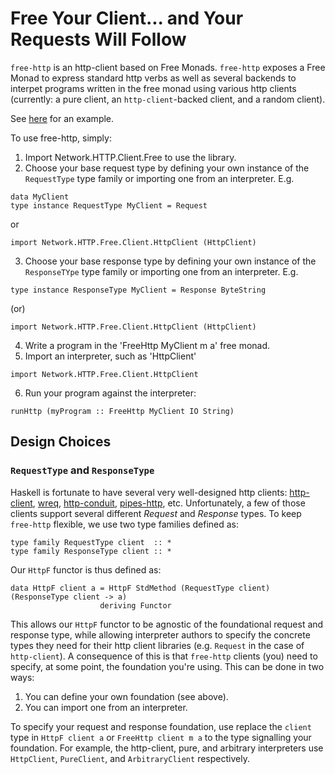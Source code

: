 Free Your Client... and Your Requests Will Follow
=================================================

`free-http` is an http-client based on Free Monads. `free-http` exposes a Free Monad to express standard http verbs as well as several backends to interpet programs written in the free monad using various http clients (currently: a pure client, an `http-client`-backed client, and a random client).

See [here](https://github.com/aaronlevin/free-http/blob/master/src/Network/HTTP/Client/Free/Examples.hs#L152) for an example.

To use free-http, simply:

1. Import Network.HTTP.Client.Free to use the library.
2. Choose your base request type by defining your own instance of the `RequestType` type family or importing one from an interpreter. E.g.

```
data MyClient
type instance RequestType MyClient = Request
```

or

```
import Network.HTTP.Free.Client.HttpClient (HttpClient)
```

3. Choose your base response type by defining your own instance of the `ResponseTYpe` type family or importing one from an interpreter. E.g.  

```
type instance ResponseType MyClient = Response ByteString
```

(or)

```
import Network.HTTP.Free.Client.HttpClient (HttpClient)
```

4. Write a program in the 'FreeHttp MyClient m a' free monad.
5. Import an interpreter, such as 'HttpClient'

```
import Network.HTTP.Free.Client.HttpClient
```

6. Run your program against the interpreter:

```
runHttp (myProgram :: FreeHttp MyClient IO String)
```

## Design Choices

### `RequestType` and `ResponseType`

Haskell is fortunate to have several very well-designed http clients: [http-client](https://hackage.haskell.org/package/http-client-0.4.16/docs/Network-HTTP-Client.html), [wreq](http://www.serpentine.com/wreq/), [http-conduit](https://hackage.haskell.org/package/http-conduit), [pipes-http](https://hackage.haskell.org/package/pipes-http), etc. Unfortunately, a few of those clients support several different *Request* and *Response* types. To keep `free-http` flexible, we use two type families defined as:

```
type family RequestType client  :: *
type family ResponseType client :: *
```

Our `HttpF` functor is thus defined as:

```
data HttpF client a = HttpF StdMethod (RequestType client) (ResponseType client -> a)
                    deriving Functor
```

This allows our `HttpF` functor to be agnostic of the foundational request and response type, while allowing interpreter authors to specify the concrete types they need for their http client libraries (e.g. `Request` in the case of `http-client`). A consequence of this is that `free-http` clients (you) need to specify, at some point, the foundation you're using. This can be done in two ways:

1. You can define your own foundation (see above).
2. You can import one from an interpreter.

To specify your request and response foundation, use replace the `client` type in `HttpF client a` or `FreeHttp client m a` to the type signalling your foundation. For example, the http-client, pure, and arbitrary interpreters use `HttpClient`, `PureClient`, and `ArbitraryClient` respectively.
